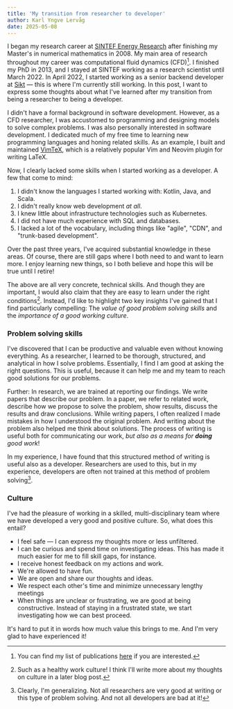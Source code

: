 ```yaml
---
title: 'My transition from researcher to developer'
author: Karl Yngve Lervåg
date: 2025-05-08
---
```


I began my research career at [SINTEF Energy Research](https://www.sintef.no/en/sintef-energy/) after finishing my Master's in numerical mathematics in 2008.
My main area of research throughout my career was computational fluid dynamics (CFD)[^1].
I finished my PhD in 2013, and I stayed at SINTEF working as a research scientist until March 2022.
In April 2022, I started working as a senior backend developer at [Sikt](https://sikt.no/en/home) — this is where I'm currently still working.
In this post, I want to express some thoughts about what I've learned after my transition from being a researcher to being a developer.

I didn't have a formal background in software development.
However, as a CFD researcher, I was accustomed to programming and designing models to solve complex problems.
I was also personally interested in software development.
I dedicated much of my free time to learning new programming languages and honing related skills.
As an example, I built and maintained [VimTeX](https://github.com/lervag/vimtex/), which is a relatively popular Vim and Neovim plugin for writing LaTeX.

Now, I clearly lacked some skills when I started working as a developer.
A few that come to mind:

1. I didn't know the languages I started working with: Kotlin, Java, and Scala.
2. I didn't really know web development _at all_.
3. I knew little about infrastructure technologies such as Kubernetes.
4. I did not have much experience with SQL and databases.
5. I lacked a lot of the vocabulary, including things like "agile", "CDN", and "trunk-based development".

Over the past three years, I've acquired substantial knowledge in these areas.
Of course, there are still gaps where I both need to and want to learn more.
I enjoy learning new things, so I both believe and hope this will be true until I retire!

The above are all very concrete, technical skills.
And though they are important, I would also claim that they are easy to learn under the right conditions[^2].
Instead, I'd like to highlight two key insights I've gained that I find particularly compelling:
The *value of good problem solving skills* and the *importance of a good working culture*.

### Problem solving skills

I've discovered that I can be productive and valuable even without knowing everything.
As a researcher, I learned to be thorough, structured, and analytical in how I solve problems.
Essentially, I find I am good at asking the right questions.
This is useful, because it can help me and my team to reach good solutions for our problems.

Further: In research, we are trained at reporting our findings.
We write papers that describe our problem.
In a paper, we refer to related work, describe how we propose to solve the problem, show results, discuss the results and draw conclusions.
While writing papers, I often realized I made mistakes in how I understood the original problem.
And writing about the problem also helped me think about solutions.
The process of writing is useful both for communicating our work, _but also as a means for **doing** good work_!

In my experience, I have found that this structured method of writing is useful also as a developer.
Researchers are used to this, but in my experience, developers are often not trained at this method of problem solving[^3].

### Culture

I've had the pleasure of working in a skilled, multi-disciplinary team where we have developed a very good and positive culture.
So, what does this entail?

* I feel safe — I can express my thoughts more or less unfiltered.
* I can be curious and spend time on investigating ideas.
  This has made it much easier for me to fill skill gaps, for instance.
* I receive honest feedback on my actions and work.
* We're allowed to have fun.
* We are open and share our thoughts and ideas.
* We respect each other's time and minimize unnecessary lengthy meetings
* When things are unclear or frustrating, we are good at being constructive.
  Instead of staying in a frustrated state, we start investigating how we can best proceed.

It's hard to put it in words how much value this brings to me.
And I'm very glad to have experienced it!

[^1]: You can find my list of publications [here](/publications) if you are interested.
[^2]: Such as a healthy work culture!
  I think I'll write more about my thoughts on culture in a later blog post.
[^3]: Clearly, I'm generalizing.
  Not all researchers are very good at writing or this type of problem solving.
  And not all developers are bad at it!


